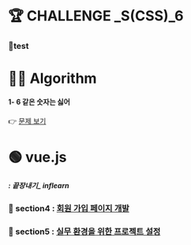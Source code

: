 <h1 id="🏆-challenge-_scss_6">🏆 CHALLENGE _S(CSS)_6</h1>
<h3 id="📝test">📝test</h3>
<h1 id="👩‍💻-algorithm">👩‍💻 Algorithm</h1>
<h4 id="같은-숫자는-싫어">1- 6  같은 숫자는 싫어</h4>
<p>👉 <a href="https://github.com/gay0ung/Algorithm/blob/master/PROGRAMMERS/LEVEL_01/06_%EA%B0%99%EC%9D%80%20%EC%88%AB%EC%9E%90%EB%8A%94%20%EC%8B%AB%EC%96%B4.md">문제 보기</a></p>
<h1 id="🟢-vue.js">🟢 vue.js</h1>
<h5 id="끝장내기_-inflearn">: 끝장내기_ inflearn</h5>
<h3 id="🔹-section4--회원-가입-페이지-개발">🔹 section4 : <a href="https://github.com/gay0ung/TIL_note/blob/master/Vue.js_%EB%81%9D%EC%9E%A5%EB%82%B4%EA%B8%B0/section4.md">회원 가입 페이지 개발</a></h3>
<h3 id="🔹-section5--실무-환경을-위한-프로젝트-설정">🔹 section5 : <a href="https://github.com/gay0ung/TIL_note/blob/master/Vue.js_%EB%81%9D%EC%9E%A5%EB%82%B4%EA%B8%B0/section5.md">실무 환경을 위한 프로젝트 설정</a></h3>

